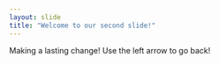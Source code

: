 ```yaml
---
layout: slide
title: "Welcome to our second slide!"
---
```

Making a lasting change!
Use the left arrow to go back!
